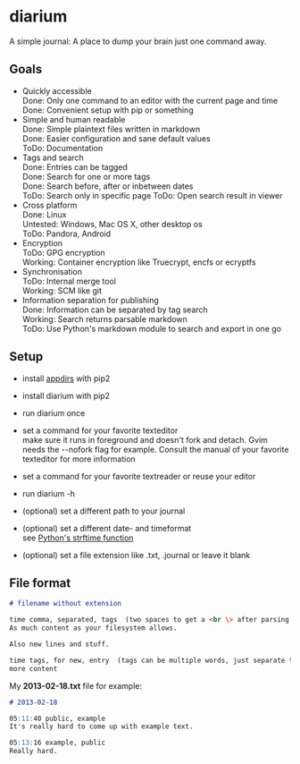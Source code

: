 diarium
=======

A simple journal: A place to dump your brain just one command away.

## Goals
- Quickly accessible  
  Done: Only one command to an editor with the current page and time  
  Done: Convenient setup with pip or something
- Simple and human readable  
  Done: Simple plaintext files written in markdown  
  Done: Easier configuration and sane default values  
  ToDo: Documentation
- Tags and search  
  Done: Entries can be tagged  
  Done: Search for one or more tags  
  Done: Search before, after or inbetween dates  
  ToDo: Search only in specific page
  ToDo: Open search result in viewer
- Cross platform  
  Done: Linux  
  Untested: Windows, Mac OS X, other desktop os  
  ToDo: Pandora, Android  
- Encryption  
  ToDo: GPG encryption  
  Working: Container encryption like Truecrypt, encfs or ecryptfs  
- Synchronisation  
  ToDo: Internal merge tool  
  Working: SCM like git
- Information separation for publishing  
  Done: Information can be separated by tag search  
  Working: Search returns parsable markdown  
  ToDo: Use Python's markdown module to search and export in one go  

## Setup
- install [appdirs](http://pypi.python.org/pypi/appdirs) with pip2
- install diarium with pip2
- run diarium once
- set a command for your favorite texteditor  
  make sure it runs in foreground and doesn't fork and detach. Gvim needs the --nofork flag for example. Consult the manual of your favorite texteditor for more information
- set a command for your favorite textreader or reuse your editor
- run diarium -h

- (optional) set a different path to your journal
- (optional) set a different date- and timeformat  
  see [Python's strftime function](http://docs.python.org/2/library/time.html#time.strftime)
- (optional) set a file extension like .txt, .journal or leave it blank

## File format
``` markdown
# filename without extension

time comma, separated, tags  (two spaces to get a <br \> after parsing the markdown)
As much content as your filesystem allows.

Also new lines and stuff.

time tags, for new, entry  (tags can be multiple words, just separate the tags with commas)
more content
```
My __2013-02-18.txt__ file for example:
``` markdown
# 2013-02-18

05:11:40 public, example  
It's really hard to come up with example text.

05:13:16 example, public  
Really hard.
```
